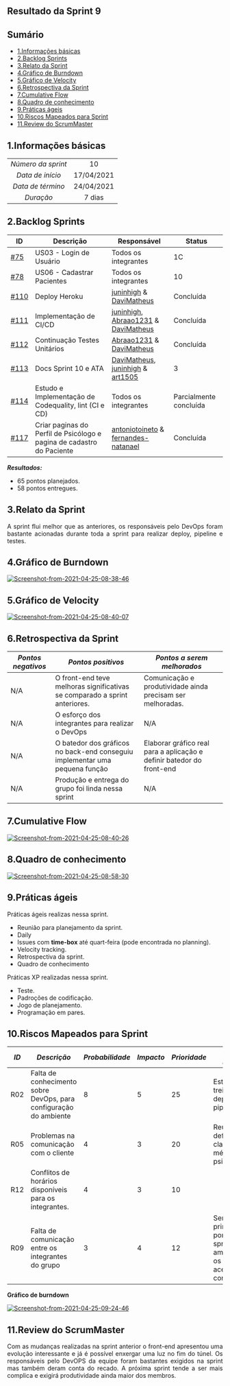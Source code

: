 ## Resultado da Sprint 9

## Sumário


- [1.Informações básicas](#1informações-básicas)
- [2.Backlog Sprints](#2backlog-sprints)
- [3.Relato da Sprint](#3relato-da-sprint)
- [4.Gráfico de Burndown](#4gráfico-de-burndown)
- [5.Gráfico de Velocity](#5gráfico-de-velocity)
- [6.Retrospectiva da Sprint](#6retrospectiva-da-sprint)
- [7.Cumulative Flow](#7cumulative-flow)
- [8.Quadro de conhecimento](#8quadro-de-conhecimento)
- [9.Práticas ágeis](#9práticas-ágeis)
- [10.Riscos Mapeados para Sprint](#10riscos-mapeados-para-sprint)
- [11.Review do ScrumMaster](#11review-do-scrummaster)


## 1.Informações básicas

| | |
|:--:|:--:|
|*Número da sprint*|10|
|*Data de início*|17/04/2021|
|*Data de término*|24/04/2021| 
|*Duração*|7 dias|

## 2.Backlog Sprints

|ID | Descrição | Responsável| Status |
|--------------|----------------|--------------|-----------|
|[#75](https://github.com/fga-eps-mds/2020.2-CheeryUP/issues/75) | US03 - Login de Usuário | Todos os integrantes | 1C | 
|[#78](https://github.com/fga-eps-mds/2020.2-CheeryUP/issues/78) | US06 - Cadastrar Pacientes | Todos os integrantes | 10 | 
|[#110](https://github.com/fga-eps-mds/2020.2-CheeryUP/issues/110) | Deploy Heroku |  [juninhigh](https://github.com/juninhigh) & [DaviMatheus](https://github.com/DaviMatheus) | Concluída |
|[#111](https://github.com/fga-eps-mds/2020.2-CheeryUP/issues/111) | Implementação de CI/CD |  [juninhigh](https://github.com/juninhigh), [Abraao1231](https://github.com/Abraao1231) & [DaviMatheus](https://github.com/DaviMatheus) | Concluída |
|[#112](https://github.com/fga-eps-mds/2020.2-CheeryUP/issues/112) | Continuação Testes Unitários | [Abraao1231](https://github.com/Abraao1231) & [DaviMatheus](https://github.com/DaviMatheus) | Concluída |
|[#113](https://github.com/fga-eps-mds/2020.2-CheeryUP/issues/113) | Docs Sprint 10 e ATA  | [DaviMatheus](https://github.com/DaviMatheus), [juninhigh](https://github.com/juninhigh) & [art1505](https://github.com/art1505) | 3 | 
|[#114](https://github.com/fga-eps-mds/2020.2-CheeryUP/issues/114) | Estudo e Implementação de Codequality, lint (CI e CD) | Todos os integrantes | Parcialmente concluída | 
|[#117](https://github.com/fga-eps-mds/2020.2-CheeryUP/issues/117) | Criar paginas do Perfil de Psicólogo e pagina de cadastro do Paciente  | [antoniotoineto](https://github.com/antoniotoineto) & [fernandes-natanael](https://github.com/fernandes-natanael) | Concluída | 

***Resultados:***
* 65 pontos planejados.
* 58 pontos entregues.


## 3.Relato da Sprint 
    
<div style="text-align: justify"> 
    A sprint flui melhor que as anteriores, os responsáveis pelo DevOps foram bastante acionadas durante toda a sprint para realizar deploy, pipeline e testes.
</div>

## 4.Gráfico de Burndown
<div style="text-align: justify">
    <a href="https://ibb.co/L6pxc0x"><img src="https://i.ibb.co/q91NcDN/Screenshot-from-2021-04-25-08-38-46.png" alt="Screenshot-from-2021-04-25-08-38-46" border="0"></a>
</div>  

## 5.Gráfico de Velocity
<a href="https://ibb.co/s6qpfHk"><img src="https://i.ibb.co/TbtDfLp/Screenshot-from-2021-04-25-08-40-07.png" alt="Screenshot-from-2021-04-25-08-40-07" border="0"></a>

## 6.Retrospectiva da Sprint
|***Pontos negativos*** | ***Pontos positivos*** | ***Pontos a serem melhorados***| 
|--------------|----------------|--------------|
| N/A | O front-end teve melhoras significativas se comparado a sprint anteriores. | Comunicação e produtividade ainda precisam ser melhoradas. |
| N/A | O esforço dos integrantes para realizar o DevOps| N/A | 
| N/A | O batedor dos gráficos no back-end conseguiu implementar uma pequena função | Elaborar gráfico real para a aplicação e definir batedor do front-end |
| N/A | Produção e entrega do grupo foi linda nessa sprint | N/A |


## 7.Cumulative Flow
<a href="https://ibb.co/NK5g5zr"><img src="https://i.ibb.co/Hq6L6QC/Screenshot-from-2021-04-25-08-40-26.png" alt="Screenshot-from-2021-04-25-08-40-26" border="0"></a>

## 8.Quadro de conhecimento
<a href="https://ibb.co/bz32F9S"><img src="https://i.ibb.co/MMhGf0Y/Screenshot-from-2021-04-25-08-58-30.png" alt="Screenshot-from-2021-04-25-08-58-30" border="0"></a>

## 9.Práticas ágeis


Práticas ágeis realizas nessa sprint.

- Reunião para planejamento da sprint.  
- Daily
- Issues com **time-box** até quart-feira (pode encontrada no planning).
- Velocity tracking.
- Retrospectiva da sprint.
- Quadro de conhecimento


Práticas XP realizadas nessa sprint.
- Teste.
- Padroções de codificação.
- Jogo de planejamento.
- Programação em pares.


## 10.Riscos Mapeados para Sprint 
|***ID*** | ***Descrição*** |***Probabilidade***| ***Impacto***|***Prioridade***| ***Ação Preventiva***| 
|--------------|----------------|--------------|-----------|------------|---------------|
|R02  | Falta de conhecimento sobre DevOps, para configuração do ambiente | 8 |  5 | 25 | Estudo e treinamento do deploy e pipeline |
|R05 | Problemas na comunicação com o cliente | 4 | 3 | 20 | Reuniões para definir de forma clara as métricas e sobre psicometria. |
|R12 | Conflitos de horários disponíveis para os integrantes. | 4 | 3 | 10 |
|R09 | Falta de comunicação entre os integrantes do grupo | 3 | 4 | 12 | Sempre deixar principais pontos das sprints em ambientes que os integrantes acessam constantemente.|


**Gráfico de burndown**
<div style="text-align: justify">
<a href="https://ibb.co/GvfLqHg"><img src="https://i.ibb.co/99mL7ZR/Screenshot-from-2021-04-25-09-24-46.jpg" alt="Screenshot-from-2021-04-25-09-24-46" border="0"></a>
</div>

## 11.Review do ScrumMaster
<div style="text-align: justify">
    Com as mudanças realizadas na sprint anterior o front-end apresentou uma evolução interessante e já é possível enxergar uma luz no fim do túnel. Os responsáveis pelo DevOPS da equipe foram bastantes exigidos na sprint mas também deram conta do recado. A próxima sprint tende a ser mais complica e exigirá produtividade ainda maior dos membros.
</div>

